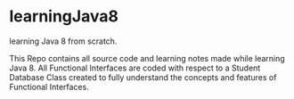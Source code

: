 # learningJava8
learning Java 8 from scratch.

This Repo contains all source code and learning notes made while learning Java 8.
All Functional Interfaces are coded with respect to a Student Database Class created to fully understand the concepts and features of Functional Interfaces.


